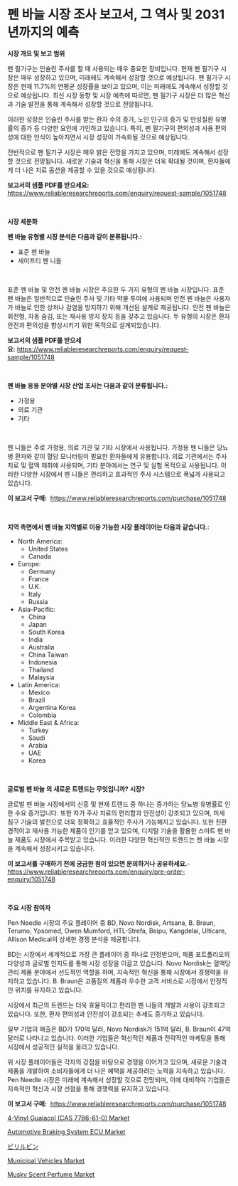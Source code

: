 <p><h1>펜 바늘 시장 조사 보고서, 그 역사 및 2031년까지의 예측</h1></p><p><strong>시장 개요 및 보고 범위</strong></p>
<p><p>펜 필기구는 인슐린 주사를 할 때 사용되는 매우 중요한 장비입니다. 현재 펜 필기구 시장은 매우 성장하고 있으며, 미래에도 계속해서 성장할 것으로 예상됩니다. 펜 필기구 시장은 현재 11.7%의 연평균 성장률을 보이고 있으며, 이는 미래에도 계속해서 성장할 것으로 예상됩니다. 최신 시장 동향 및 시장 예측에 따르면, 펜 필기구 시장은 더 많은 혁신과 기술 발전을 통해 계속해서 성장할 것으로 전망됩니다. </p><p>이러한 성장은 인슐린 주사를 받는 환자 수의 증가, 노인 인구의 증가 및 만성질환 유병률의 증가 등 다양한 요인에 기인하고 있습니다. 특히, 펜 필기구의 편의성과 사용 편의성에 대한 인식이 높아지면서 시장 성장이 가속화될 것으로 예상됩니다.</p><p>전반적으로 펜 필기구 시장은 매우 밝은 전망을 가지고 있으며, 미래에도 계속해서 성장할 것으로 전망됩니다. 새로운 기술과 혁신을 통해 시장은 더욱 확대될 것이며, 환자들에게 더 나은 치료 옵션을 제공할 수 있을 것으로 예상됩니다.</p></p>
<p><strong>보고서의 샘플 PDF를 받으세요:</strong> <a href="https://www.reliableresearchreports.com/enquiry/request-sample/1051748">https://www.reliableresearchreports.com/enquiry/request-sample/1051748</a></p>
<p>&nbsp;</p>
<p><strong>시장 세분화</strong></p>
<p><strong>펜 바늘 유형별 시장 분석은 다음과 같이 분류됩니다.:</strong></p>
<p><ul><li>표준 펜 바늘</li><li>세이프티 펜 니들</li></ul></p>
<p>&nbsp;</p>
<p><p>표준 펜 바늘 및 안전 펜 바늘 시장은 주요한 두 가지 유형의 펜 바늘 시장입니다. 표준 펜 바늘은 일반적으로 인슐린 주사 및 기타 약물 투여에 사용되며 안전 펜 바늘은 사용자가 바늘로 인한 상처나 감염을 방지하기 위해 개선된 설계로 제공됩니다. 안전 펜 바늘은 회전형, 자동 숨김, 또는 재사용 방지 장치 등을 갖추고 있습니다. 두 유형의 시장은 환자 안전과 편의성을 향상시키기 위한 목적으로 설계되었습니다.</p></p>
<p><strong>보고서의 샘플 PDF를 받으세요:</strong>&nbsp;<a href="https://www.reliableresearchreports.com/enquiry/request-sample/1051748">https://www.reliableresearchreports.com/enquiry/request-sample/1051748</a></p>
<p>&nbsp;</p>
<p><strong> 펜 바늘 응용 분야별 시장 산업 조사는 다음과 같이 분류됩니다.:</strong></p>
<p><ul><li>가정용</li><li>의료 기관</li><li>기타</li></ul></p>
<p>&nbsp;</p>
<p><p>펜 니들은 주로 가정용, 의료 기관 및 기타 시장에서 사용됩니다. 가정용 펜 니들은 당뇨병 환자와 같이 혈당 모니터링이 필요한 환자들에게 유용합니다. 의료 기관에서는 주사 치료 및 혈액 채취에 사용되며, 기타 분야에서는 연구 및 실험 목적으로 사용됩니다. 이러한 다양한 시장에서 펜 니들은 편리하고 효과적인 주사 시스템으로 폭넓게 사용되고 있습니다.</p></p>
<p><strong>이 보고서 구매:</strong>&nbsp; <a href="https://www.reliableresearchreports.com/purchase/1051748">https://www.reliableresearchreports.com/purchase/1051748</a></p>
<p>&nbsp;</p>
<p><strong>지역 측면에서 펜 바늘 지역별로 이용 가능한 시장 플레이어는 다음과 같습니다.:</strong></p>
<p><ul>
    <li>
        North America:
        <ul>
            <li>United States</li>
            <li>Canada</li>
        </ul>
    </li>
    <li>
        Europe:
        <ul>
            <li>Germany</li>
            <li>France</li>
            <li>U.K.</li>
            <li>Italy</li>
            <li>Russia</li>
        </ul>
    </li>
    <li>
        Asia-Pacific:
        <ul>
            <li>China</li>
            <li>Japan</li>
            <li>South Korea</li>
            <li>India</li>
            <li>Australia</li>
            <li>China Taiwan</li>
            <li>Indonesia</li>
            <li>Thailand</li>
            <li>Malaysia</li>
        </ul>
    </li>
    <li>
        Latin America:
        <ul>
            <li>Mexico</li>
            <li>Brazil</li>
            <li>Argentina Korea</li>
            <li>Colombia</li>
        </ul>
    </li>
    <li>
        Middle East & Africa:
        <ul>
            <li>Turkey</li>
            <li>Saudi</li>
            <li>Arabia</li>
            <li>UAE</li>
            <li>Korea</li>
        </ul>
    </li>
    </ul></p>
<p>&nbsp;</p>
<p><strong>글로벌 펜 바늘 의 새로운 트렌드는 무엇입니까? 시장?</strong></p>
<p><p>글로벌 펜 바늘 시장에서의 신흥 및 현재 트렌드 중 하나는 증가하는 당뇨병 유병률로 인한 수요 증가입니다. 또한 자가 주사 치료의 편리함과 안전성이 강조되고 있으며, 미세 침구 기술의 발전으로 더욱 정확하고 효율적인 주사가 가능해지고 있습니다. 또한 친환경적이고 재사용 가능한 제품이 인기를 얻고 있으며, 디지털 기술을 활용한 스마트 펜 바늘 제품도 시장에서 주목받고 있습니다. 이러한 다양한 혁신적인 트렌드는 펜 바늘 시장을 계속해서 성장시키고 있습니다.</p></p>
<p><strong>이 보고서를 구매하기 전에 궁금한 점이 있으면 문의하거나 공유하세요.</strong>- <a href="https://www.reliableresearchreports.com/enquiry/pre-order-enquiry/1051748">https://www.reliableresearchreports.com/enquiry/pre-order-enquiry/1051748</a></p>
<p>&nbsp;</p>
<p><strong>주요 시장 참여자</strong></p>
<p><p>Pen Needle 시장의 주요 플레이어 중 BD, Novo Nordisk, Artsana, B. Braun, Terumo, Ypsomed, Owen Mumford, HTL-Strefa, Beipu, Kangdelai, Ulticare, Allison Medical의 상세한 경쟁 분석을 제공합니다. </p><p>BD는 시장에서 세계적으로 가장 큰 플레이어 중 하나로 인정받으며, 제품 포트폴리오의 다양성과 글로벌 인지도를 통해 시장 성장을 이끌고 있습니다. Novo Nordisk는 혈액당 관리 제품 분야에서 선도적인 역할을 하며, 지속적인 혁신을 통해 시장에서 경쟁력을 유지하고 있습니다. B. Braun은 고품질의 제품과 우수한 고객 서비스로 시장에서 안정적인 위치를 유지하고 있습니다.</p><p>시장에서 최근의 트렌드는 더욱 효율적이고 편리한 펜 니들의 개발과 사용이 강조되고 있습니다. 또한, 환자 편의성과 안전성이 강조되는 추세도 증가하고 있습니다.</p><p>일부 기업의 매출은 BD가 170억 달러, Novo Nordisk가 151억 달러, B. Braun이 47억 달러로 나타나고 있습니다. 이러한 기업들은 혁신적인 제품과 전략적인 마케팅을 통해 시장에서 성공적인 실적을 올리고 있습니다.</p><p>위 시장 플레이어들은 각자의 강점을 바탕으로 경쟁을 이어가고 있으며, 새로운 기술과 제품을 개발하여 소비자들에게 더 나은 혜택을 제공하려는 노력을 지속하고 있습니다. Pen Needle 시장은 미래에 계속해서 성장할 것으로 전망되며, 이에 대비하여 기업들은 지속적인 혁신과 시장 선점을 통해 경쟁력을 유지하고 있습니다.</p></p>
<p><strong>이 보고서 구매:</strong>&nbsp;&nbsp;<a href="https://www.reliableresearchreports.com/purchase/1051748">https://www.reliableresearchreports.com/purchase/1051748</a></p>
<p><p><a href="https://issuu.com/reportprime-2/docs/4-vinyl-guaiacol-cas-7786-61-0-market-size-2030.pp">4-Vinyl Guaiacol (CAS 7786-61-0) Market</a></p><p><a href="https://github.com/castoriffic/Market-Research-Report-List-3/blob/main/automotive-braking-system-ecu-market.md">Automotive Braking System ECU Market</a></p><p><a href="https://github.com/jkjreqjscoxx7/Market-Research-Report-List-1/blob/main/9083205188401.md">ビリルビン</a></p><p><a href="https://github.com/yoshih12/Market-Research-Report-List-2/blob/main/municipal-vehicles-market.md">Municipal Vehicles Market</a></p><p><a href="https://automatic-knee-4c7.notion.site/Musky-Scent-Perfume-Market-Research-Report-Provides-Critical-Insights-that-can-help-Shape-Business-D-c13f346f045c4e22be54f52420f21f21">Musky Scent Perfume Market</a></p></p>
